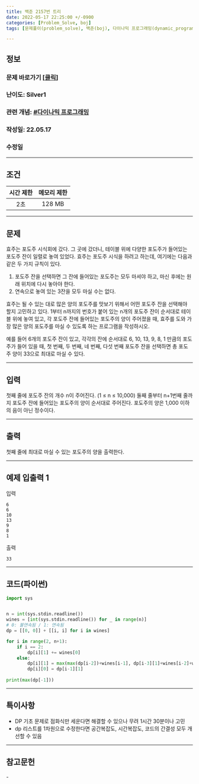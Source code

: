 ```yaml
---
title: 백준 2157번 트리
date: 2022-05-17 22:25:00 +/-0900
categories: [Problem_Solve, boj]
tags: [문제풀이(problem_solve), 백준(boj), 다이나믹 프로그래밍(dynamic_programming)]

---
```

## 정보
### 문제 바로가기 [[클릭](https://www.acmicpc.net/problem/2156)]
### 난이도: Silver1
### 관련 개념: [#다이나믹 프로그래밍](https://www.acmicpc.net/problemset?sort=ac_desc&algo=33) 
### 작성일: 22.05.17
### 수정일

---
## 조건

시간 제한|메모리 제한
:---:|:---:
2초|128 MB

---
## 문제
효주는 포도주 시식회에 갔다. 그 곳에 갔더니, 테이블 위에 다양한 포도주가 들어있는 포도주 잔이 일렬로 놓여 있었다. 효주는 포도주 시식을 하려고 하는데, 여기에는 다음과 같은 두 가지 규칙이 있다.

1. 포도주 잔을 선택하면 그 잔에 들어있는 포도주는 모두 마셔야 하고, 마신 후에는 원래 위치에 다시 놓아야 한다.
2. 연속으로 놓여 있는 3잔을 모두 마실 수는 없다.

효주는 될 수 있는 대로 많은 양의 포도주를 맛보기 위해서 어떤 포도주 잔을 선택해야 할지 고민하고 있다. 1부터 n까지의 번호가 붙어 있는 n개의 포도주 잔이 순서대로 테이블 위에 놓여 있고, 각 포도주 잔에 들어있는 포도주의 양이 주어졌을 때, 효주를 도와 가장 많은 양의 포도주를 마실 수 있도록 하는 프로그램을 작성하시오. 

예를 들어 6개의 포도주 잔이 있고, 각각의 잔에 순서대로 6, 10, 13, 9, 8, 1 만큼의 포도주가 들어 있을 때, 첫 번째, 두 번째, 네 번째, 다섯 번째 포도주 잔을 선택하면 총 포도주 양이 33으로 최대로 마실 수 있다.

---
## 입력
첫째 줄에 포도주 잔의 개수 n이 주어진다. (1 ≤ n ≤ 10,000) 둘째 줄부터 n+1번째 줄까지 포도주 잔에 들어있는 포도주의 양이 순서대로 주어진다. 포도주의 양은 1,000 이하의 음이 아닌 정수이다.

---
## 출력
첫째 줄에 최대로 마실 수 있는 포도주의 양을 출력한다.

---
## 예제 입출력 1
입력
```
6
6
10
13
9
8
1
```

출력
```
33
```

---
## 코드(파이썬)
```python
import sys


n = int(sys.stdin.readline())
wines = [int(sys.stdin.readline()) for _ in range(n)]
# 0: 불연속됨 / 1: 연속됨
dp = [[0, 0]] + [[i, i] for i in wines]

for i in range(2, n+1):
    if i == 2:
        dp[i][1] += wines[0]
    else:
        dp[i][1] = max(max(dp[i-2])+wines[i-1], dp[i-3][1]+wines[i-2]+wines[i-1], max(dp[i-1]))
        dp[i][0] = dp[i-1][1]
    
print(max(dp[-1]))

```

---
## 특이사항
- DP 기초 문제로 점화식만 세운다면 해결할 수 있으나 무려 1시간 30분이나 고민
- dp 리스트를 1차원으로 수정한다면 공간복잡도, 시간복잡도, 코드의 간결성 모두 개선할 수 있음

---
## 참고문헌
\-
